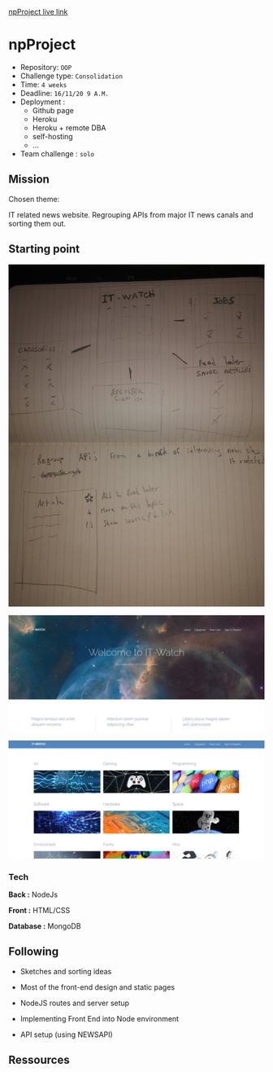 
[npProject live link](https://mattnannetti.github.io/npProject/)


# npProject

- Repository: `OOP`
- Challenge type:  `Consolidation`
- Time: `4 weeks`
- Deadline: `16/11/20 9 A.M.`
- Deployment :
	- Github page
	- Heroku
	- Heroku + remote DBA
	- self-hosting
	- ...
- Team challenge :  `solo`



## Mission

Chosen theme:

IT related news website.
Regrouping APIs from major IT news canals and sorting them out.


## Starting point

![](public/images/initial_sketch.png)

![](public/images/first_front.png)

![](public/images/first_front_2.png)



### Tech

**Back :** NodeJs

**Front :** HTML/CSS

**Database :** MongoDB



## Following

- Sketches and sorting ideas

- Most of the front-end design and static pages

- NodeJS routes and server setup

- Implementing Front End into Node environment

- API setup (using NEWSAPI)


## Ressources

